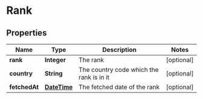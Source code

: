 
# Rank

## Properties
Name | Type | Description | Notes
------------ | ------------- | ------------- | -------------
**rank** | **Integer** | The rank |  [optional]
**country** | **String** | The country code which the rank is in it |  [optional]
**fetchedAt** | [**DateTime**](DateTime.md) | The fetched date of the rank |  [optional]



